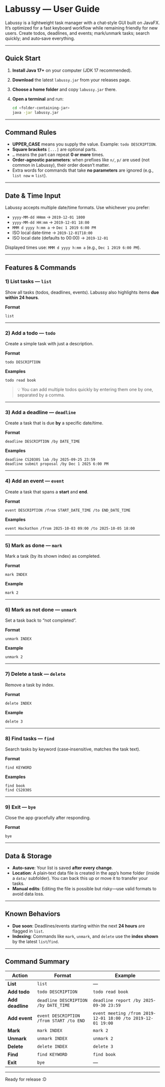 # Labussy — User Guide

Labussy is a lightweight task manager with a chat‑style GUI built on JavaFX. It’s optimized for a fast keyboard workflow while remaining friendly for new users. Create todos, deadlines, and events; mark/unmark tasks; search quickly; and auto‑save everything.

---

## Quick Start

1. **Install Java 17+** on your computer (JDK 17 recommended).
2. **Download** the latest `labussy.jar` from your releases page.
3. **Choose a home folder** and copy `labussy.jar` there.
4. **Open a terminal** and run:

   ```bash
   cd <folder-containing-jar>
   java -jar labussy.jar
   ```


---

## Command Rules

* **UPPER\_CASE** means you supply the value. Example: `todo DESCRIPTION`.
* **Square brackets** `[...]` are optional parts.
* `…` means the part can repeat **0 or more** times.
* **Order‑agnostic parameters**: when prefixes like `n/`, `p/` are used (not common in Labussy), their order doesn’t matter.
* Extra words for commands that take **no parameters** are ignored (e.g., `list now` ≈ `list`).

---

## Date & Time Input

Labussy accepts multiple date/time formats. Use whichever you prefer:

* `yyyy-MM-dd HHmm` → `2019-12-01 1800`
* `yyyy-MM-dd HH:mm` → `2019-12-01 18:00`
* `MMM d yyyy h:mm a` → `Dec 1 2019 6:00 PM`
* ISO local date‑time → `2019-12-01T18:00`
* ISO local date (defaults to 00:00) → `2019-12-01`

Displayed times use: `MMM d yyyy h:mm a` (e.g., `Dec 1 2019 6:00 PM`).

---

## Features & Commands

### 1) List tasks — `list`

Show all tasks (todos, deadlines, events). Labussy also highlights items **due within 24 hours**.

**Format**

```
list
```

---

### 2) Add a todo — `todo`

Create a simple task with just a description.

**Format**

```
todo DESCRIPTION
```

**Examples**

```
todo read book
```

> 💡 You can add multiple todos quickly by entering them one by one, separated by a comma.

---

### 3) Add a deadline — `deadline`

Create a task that is due **by** a specific date/time.

**Format**

```
deadline DESCRIPTION /by DATE_TIME
```

**Examples**

```
deadline CS2030S lab /by 2025-09-25 23:59
deadline submit proposal /by Dec 1 2025 6:00 PM
```

---

### 4) Add an event — `event`

Create a task that spans a **start** and **end**.

**Format**

```
event DESCRIPTION /from START_DATE_TIME /to END_DATE_TIME
```

**Examples**

```
event Hackathon /from 2025-10-03 09:00 /to 2025-10-05 18:00
```

---

### 5) Mark as done — `mark`

Mark a task (by its shown index) as completed.

**Format**

```
mark INDEX
```

**Example**

```
mark 2
```

---

### 6) Mark as not done — `unmark`

Set a task back to “not completed”.

**Format**

```
unmark INDEX
```

**Example**

```
unmark 2
```

---

### 7) Delete a task — `delete`

Remove a task by index.

**Format**

```
delete INDEX
```

**Example**

```
delete 3
```

---

### 8) Find tasks — `find`

Search tasks by keyword (case‑insensitive, matches the task text).

**Format**

```
find KEYWORD
```

**Examples**

```
find book
find CS2030S
```

---

### 9) Exit — `bye`

Close the app gracefully after responding.

**Format**

```
bye
```

---

## Data & Storage

* **Auto‑save**: Your list is saved **after every change**.
* **Location**: A plain‑text data file is created in the app’s home folder (inside a `data/` subfolder). You can back this up or move it to transfer your tasks.
* **Manual edits**: Editing the file is possible but risky—use valid formats to avoid data loss.

---

## Known Behaviors

* **Due soon**: Deadlines/events starting within the next **24 hours** are flagged in `list`.
* **Indexing**: Commands like `mark`, `unmark`, and `delete` use the **index shown** by the latest `list`/`find`.

---

## Command Summary

| Action           | Format                                  | Example                                                     |
| ---------------- | --------------------------------------- | ----------------------------------------------------------- |
| **List**         | `list`                                  | —                                                           |
| **Add todo**     | `todo DESCRIPTION`                      | `todo read book`                                            |
| **Add deadline** | `deadline DESCRIPTION /by DATE_TIME`    | `deadline report /by 2025-09-30 23:59`                      |
| **Add event**    | `event DESCRIPTION /from START /to END` | `event meeting /from 2019-12-01 18:00 /to 2019-12-01 19:00` |
| **Mark**         | `mark INDEX`                            | `mark 2`                                                    |
| **Unmark**       | `unmark INDEX`                          | `unmark 2`                                                  |
| **Delete**       | `delete INDEX`                          | `delete 3`                                                  |
| **Find**         | `find KEYWORD`                          | `find book`                                                 |
| **Exit**         | `bye`                                   | —                                                           |

---

Ready for release :D